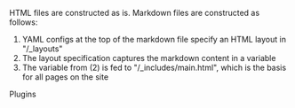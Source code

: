 HTML files are constructed as is. Markdown files are constructed as follows:

1. YAML configs at the top of the markdown file specify an HTML layout in "/_layouts"
2. The layout specification captures the markdown content in a variable
3. The variable from (2) is fed to "/_includes/main.html", which is the basis for all pages on the site

Plugins